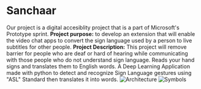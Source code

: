# Sanchaar
Our project is a digital accesiblity project that is a part of Microsoft's Prototype sprint.
**Project purpose:**  to develop an extension that will enable the video chat apps to convert the sign language used by a person to live subtitles for other people. 
**Project Description:** This project will remove barrier for people who are deaf or hard of hearing while communicating with those people who do not understand sign language.
Reads your hand signs and translates them to English words.
A Deep Learning Application made with python to detect and recognize Sign Language gestures using "ASL" Standard then translates it into words.
![Architecture](https://raw.githubusercontent.com/Mohamedyasserhelmy/Sign-Language-Translator-ASL/master/Assets/SimpleArch.png)
![Symbols](https://raw.githubusercontent.com/Mohamedyasserhelmy/Sign-Language-Translator-ASL/master/Assets/DatasetSnapShots.jpg)
